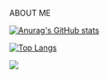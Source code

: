 ABOUT ME

[![Anurag's GitHub stats](https://github-readme-stats.vercel.app/api?username=nosnowowie93347)](https://github.com/anuraghazra/github-readme-stats)

[![Top Langs](https://github-readme-stats.vercel.app/api/top-langs/?username=nosnowowie93347&hide=batchfile,procfile,scss&layout=compact&langs_count=10)](https://github.com/anuraghazra/github-readme-stats)

![](https://komarev.com/ghpvc/?username=nosnowowie93347)
